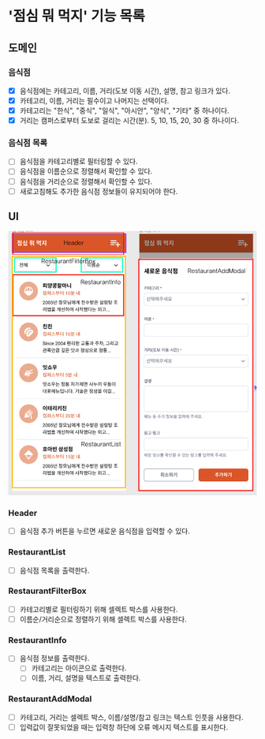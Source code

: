 # '점심 뭐 먹지' 기능 목록

## 도메인

### 음식점

- [x] 음식점에는 카테고리, 이름, 거리(도보 이동 시간), 설명, 참고 링크가 있다.
- [x] 카테고리, 이름, 거리는 필수이고 나머지는 선택이다.
- [x] 카테고리는 "한식", "중식", "일식", "아시안", "양식", "기타" 중 하나이다.
- [x] 거리는 캠퍼스로부터 도보로 걸리는 시간(분). 5, 10, 15, 20, 30 중 하나이다.

### 음식점 목록

- [ ] 음식점을 카테고리별로 필터링할 수 있다.
- [ ] 음식점을 이름순으로 정렬해서 확인할 수 있다.
- [ ] 음식점을 거리순으로 정렬해서 확인할 수 있다.
- [ ] 새로고침해도 추가한 음식점 정보들이 유지되어야 한다.

## UI

![컴포넌트](./ui.png)

### Header

- [ ] 음식점 추가 버튼을 누르면 새로운 음식점을 입력할 수 있다.

### RestaurantList

- [ ] 음식점 목록을 출력한다.

### RestaurantFilterBox

- [ ] 카테고리별로 필터링하기 위해 셀렉트 박스를 사용한다.
- [ ] 이름순/거리순으로 정렬하기 위해 셀렉트 박스를 사용한다.

### RestaurantInfo

- [ ] 음식점 정보를 출력한다.
  - [ ] 카테고리는 아이콘으로 출력한다.
  - [ ] 이름, 거리, 설명을 텍스트로 출력한다.

### RestaurantAddModal

- [ ] 카테고리, 거리는 셀렉트 박스, 이름/설명/참고 링크는 텍스트 인풋을 사용한다.
- [ ] 입력값이 잘못되었을 때는 입력창 하단에 오류 메시지 텍스트를 표시한다.
